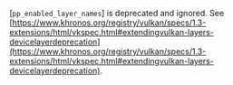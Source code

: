 [`pp_enabled_layer_names`] is deprecated and ignored.
See [https://www.khronos.org/registry/vulkan/specs/1.3-extensions/html/vkspec.html#extendingvulkan-layers-devicelayerdeprecation](https://www.khronos.org/registry/vulkan/specs/1.3-extensions/html/vkspec.html#extendingvulkan-layers-devicelayerdeprecation).